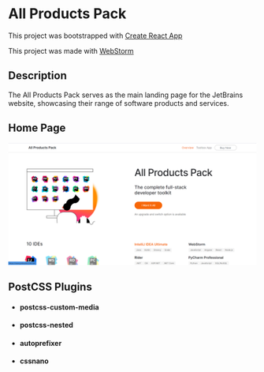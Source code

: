 # All Products Pack

This project was bootstrapped with [Create React App](https://github.com/facebook/create-react-app)

This project was made with [WebStorm](https://www.jetbrains.com/webstorm/promo/?source=google&medium=cpc&campaign=9641686230&term=webstorm&content=523833970727&gad=1&gclid=CjwKCAjwpayjBhAnEiwA-7ena4Lzz8FtG9z59izA4roxwg7ZNHrKz_D9nJke8xkqDsv_XWo5rspV2hoClQcQAvD_BwE)
## Description
The All Products Pack serves as the main landing page for the JetBrains website, showcasing their range of software products and services.

## Home Page
![img.png](img.png)

## PostCSS Plugins
* #### postcss-custom-media
* #### postcss-nested
* #### autoprefixer
* #### cssnano
